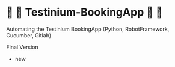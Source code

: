  # :fallen_leaf: :leaves: Testinium-BookingApp :leaves: :fallen_leaf:
Automating the Testinium BookingApp  (Python, RobotFramework, Cucumber, Gitlab)

Final Version
- new